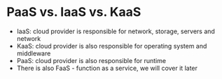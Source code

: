 # PaaS vs. IaaS vs. KaaS

* IaaS: cloud provider is responsible for network, storage, servers and network
* KaaS: cloud provider is also responsible for operating system and middleware
* PaaS: cloud provider is also responsible for runtime
* There is also FaaS - function as a service, we will cover it later



